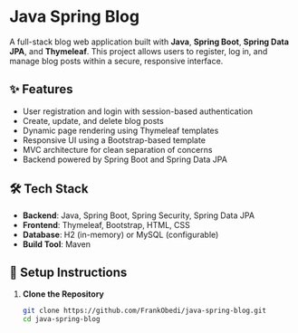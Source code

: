 # Java Spring Blog

A full-stack blog web application built with **Java**, **Spring Boot**, **Spring Data JPA**, and **Thymeleaf**. 
This project allows users to register, log in, and manage blog posts within a secure, responsive interface.

## ✨ Features

- User registration and login with session-based authentication
- Create, update, and delete blog posts
- Dynamic page rendering using Thymeleaf templates
- Responsive UI using a Bootstrap-based template
- MVC architecture for clean separation of concerns
- Backend powered by Spring Boot and Spring Data JPA

## 🛠 Tech Stack

- **Backend**: Java, Spring Boot, Spring Security, Spring Data JPA
- **Frontend**: Thymeleaf, Bootstrap, HTML, CSS
- **Database**: H2 (in-memory) or MySQL (configurable)
- **Build Tool**: Maven

## 🔧 Setup Instructions

1. **Clone the Repository**
   ```bash
   git clone https://github.com/FrankObedi/java-spring-blog.git
   cd java-spring-blog
